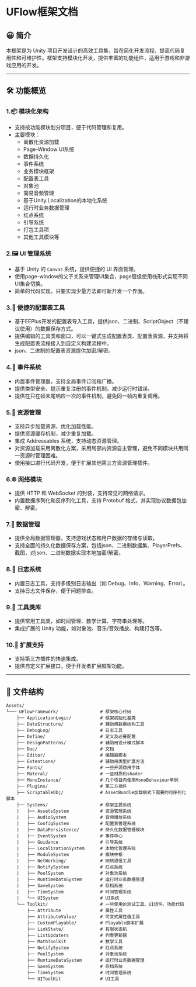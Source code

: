 # UFlow框架文档

## 😀 简介

本框架是为 Unity 项目开发设计的高效工具集，旨在简化开发流程、提高代码复用性和可维护性。框架支持模块化开发，提供丰富的功能组件，适用于游戏和非游戏应用的开发。

---

## 🛠️ 功能概览

### 1.📦 **模块化架构**

- 支持按功能模块划分项目，便于代码管理和复用。
- 主要模块：
    - 离散化资源加载
    - Page-Window UI系统
    - 数据持久化
    - 事件系统
    - 业务模块框架
    - 配置表工具
    - 对象池
    - 简易音频管理
    - 基于Unity.Localization的本地化系统
    - 运行时业务数据管理
    - 红点系统
    - 引导系统
    - 打包工具项
    - 其他工具模块等

### 2.🖼️ **UI 管理系统**

- 基于 Unity 的 `Canvas` 系统，提供便捷的 UI 界面管理。
- 使用page-window的父子关系来管理UI集合，page层级使用栈形式实现不同UI集合切换。
- 简单的代码实现，只要实现少量方法即可新开发一个界面。

### 3.📑 **便捷的配置表工具**

- 基于EEPlus开发的配置表导入工具，提供json、二进制、ScriptObject（不建议使用）的数据保存方式。
- 提供编辑的工具类和窗口，可以一键式生成配置表类、配置表资源，并支持将生成配置表流程接入到自定义构建流程中。
- json、二进制的配置表资源提供加密/解密。

### 4.📢 **事件系统**

- 内置事件管理器，支持全局事件订阅和广播。
- 提供类型安全、提示重复注册的事件机制，减少运行时错误。
- 提供在只在帧末尾响应一次的事件机制，避免同一帧内重复调用。

### 5.📂 **资源管理**

- 支持异步加载资源，优化加载性能。
- 提供资源缓存机制，减少重复加载。
- 集成 Addressables 系统，支持动态资源管理。
- 对资源加载采用离散化方案，采用局部内资源自主管理，避免不同模块共用同一资源时管理困难。
- 使用接口进行代码开发，便于扩展其他第三方资源管理插件。

### 6.🌐 **网络模块**

- 提供 HTTP 和 WebSocket 的封装，支持常见的网络请求。
- 内置数据序列化和反序列化工具，支持 Protobuf 格式，并实现协议数据包加密、解密。

### 7.💾 **数据管理**

- 提供全局数据管理器，支持游戏状态和用户数据的存储与读取。
- 支持全面的持久化数据保存方案，包括json、二进制数据集、PlayerPrefs、截图，对json、二进制数据实现本地加密/解密。

### 8.📝 **日志系统**

- 内置日志工具，支持多级别日志输出（如 Debug、Info、Warning、Error）。
- 支持日志文件保存，便于问题排查。

### 9.🔧 **工具类库**

- 提供常用工具类，如时间管理、数学计算、字符串处理等。
- 集成扩展的 Unity 功能，如对象池、音乐/音效播放、构建打包等。

### 10.🔗 **扩展支持**

- 支持第三方插件的快速集成。
- 提供自定义扩展接口，便于开发者扩展框架功能。

---

## 📂 文件结构

```plaintext
Assets/
└─── UFlowFramework/                # 框架核心代码
    ├── ApplicationLogic/           # 框架初始化基类
    ├── DataStructure/              # 辅助用数据结构工具
    ├── DebugLog/                   # 日志工具
    ├── Define/                     # 定义及必要配置
    ├── DesignPatterns/             # 辅助用设计模式脚本
    ├── Doc/                        # 文档
    ├── Editor/                     # 编辑器脚本
    ├── Extentions/                 # 辅助用类型扩展方法
    ├── Fonts/                      # 一些开源商用字体
    ├── Materal/                    # 一些材质和shader
    ├── MonoInstance/               # 几个项目内使用MonoBehaviour单例
    ├── Plugins/                    # 第三方插件
    ├── ScriptableObj/              # AssetBundle加载模式下需要的可序列化脚本
    ├── Systems/                    # 框架主要系统
    |   ├── AssetsSystem            # 资源管理系统
    |   ├── AudioSystem             # 音频播放系统
    |   ├── ConfigSystem            # 配置表管理系统
    |   ├── DataPersistence/        # 持久化数据管理模块
    |   ├── EventSystem             # 事件中心
    |   ├── Guidance                # 引导系统
    |   ├── LocalizationSystem      # 本地化管理系统
    |   ├── ModuleSystem            # 模块中枢
    |   ├── NetWorking/             # 网络通信工具
    |   ├── NotifySystem            # 红点系统
    |   ├── PoolSystem              # 对象池系统
    |   ├── RuntimeDataSystem       # 运行时业务数据管理
    |   ├── SaveSystem              # 存档系统
    |   ├── TimeSystem              # 时间管理系统
    |   └── UISystem                # UI系统
    └── Toolkit/                    # 一些使用的测试工具、UI组件、功能代码
        ├── Attribute               # 属性工具
        ├── AttributeValue/         # 可变式属性值工具
        ├── CustomPlayable/         # Playable脚本扩展
        ├── LinkState/              # 有限状态机
        ├── ListUpdaters            # 列表更新器
        ├── MathToolkit             # 数学工具
        ├── NotifySystem            # 红点系统
        ├── PoolSystem              # 对象池系统
        ├── RuntimeDataSystem       # 运行时业务数据管理
        ├── SaveSystem              # 存档系统
        ├── TimeSystem              # 时间管理系统
        └── UIToolKit               # UI工具
```